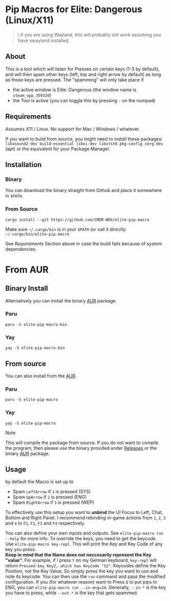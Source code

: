 # Pip Macros for Elite: Dangerous (Linux/X11)

> ℹ️  if you are using Wayland, this will probably still work assuming you have xwayland installed.

## About 
This is a tool which will listen for Presses on certain keys (1-3 by default), and will then spam other keys (left, top and right arrow by default) as long as those keys are pressed.
The "spamming" will only take place if
- the active window is Elite: Dangerous (the window name is `steam_app_359320`)
- the Tool is active (you can toggle this by pressing ` - ` on the numpad)

## Requirements 
Assumes X11 / Linux. No support for Mac / Windows / whatever.

If you want to build from source, you might need to install these packages:  
`libasound2-dev build-essential libxi-dev libxtst6 pkg-config xorg-dev` (apt) or the equivalent for your Package Manager.

## Installation

### Binary
You can download the binary straight from Github and place it somewhere in `$PATH`.

### From Source
```
cargo install --git https://github.com/CMDR-WDX/elite-pip-macro
```
Make sure `~/.cargo/bin` is in your `$PATH` (or call it directly: `~/.cargo/bin/elite-pip-macro`

See *Requirements* Section above in case the build fails because of system dependencies.

# From AUR

## Binary Install 

Alternatively you can install the binary [AUR](https://aur.archlinux.org/packages/elite-pip-macro-bin) package.

### Paru
```
paru -S elite-pip-macro-bin
```
### Yay
```
yay -S elite-pip-macro-bin
``` 

## From source

You can also install from the [AUR](https://aur.archlinux.org/packages/elite-pip-macro).

### Paru
```
paru -S elite-pip-macro
```
### Yay
```
yay -S elite-pip-macro
``` 

> [!NOTE]  
> This will compile the package from source. If you do not want to compile the program, then please use the binary provided under  [Releases](https://github.com/CMDR-WDX/elite-pip-macro/releases) or the binary [AUR](https://aur.archlinux.org/packages/elite-pip-macro-bin) package.

## Usage
by default the Macro is set up to 
* Spam `LeftArrow` if `1` is pressed (SYS)
* Spam `UpArrow` if `2` is pressed (ENG)
* Spam `RightArrow` if `3` is pressed (WEP)

To effectively use this setup you want to **unbind** the UI Focus to Left, Chat, Bottom and Right Panel. 
I recommend rebinding in-game actions from `1`, `2`, `3` and `4` to `F1`, `F2`, `F3` and `F4` respectively.

You can also define your own inputs and outputs. See `elite-pip-macro run --help` for more info.
To override the keys, you need to get the keycode. Use `elite-pip-macro key-repl`. This will print the Key and Key Code of any key you press.  
**Keep in mind that the Name does not neccesarily represent the Key "value".** For example, if I press `Y` on my German keyboard, `key-repl` will return `Pressed key KeyZ, which has Keycode "52"`.
Keycodes define the Key Position, not the Key Value. So simply press the key you want to use and note its keycode.
You can then use the `run` command and pass the modified configuration. If you (for whatever reason) want to Press `Q` to put pips to ENG, you can `elite-pip-macro run --in-eng=24`.
Generally, `--in-*` is the key you have to press, while `--out-*` is the key that gets spammed.
